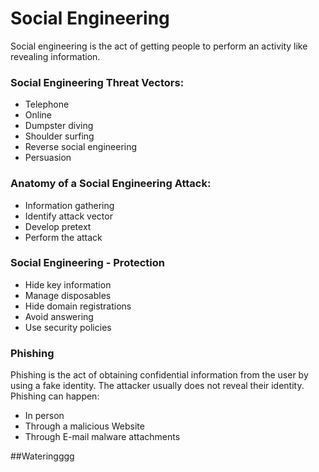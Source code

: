 # Social Engineering

Social engineering is the act of getting people to perform an activity like revealing information. 

### Social Engineering Threat Vectors:
* Telephone
* Online
* Dumpster diving
* Shoulder surfing
* Reverse social engineering
* Persuasion 

### Anatomy of a Social Engineering Attack:
* Information gathering
* Identify attack vector
* Develop pretext
* Perform the attack


### Social Engineering - Protection
 * Hide key information
 * Manage disposables
 * Hide domain registrations
 * Avoid answering
 * Use security policies

 ### Phishing 
 Phishing is the act of obtaining confidential information from the user by using a fake identity. The attacker usually does not reveal their identity. Phishing can happen: 
 * In person
 * Through a malicious Website
 * Through E-mail malware attachments

##Wateringggg 

